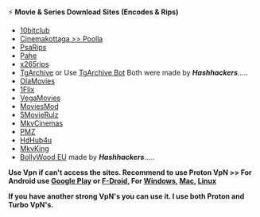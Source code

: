 ⚡️ **Movie & Series Download Sites (Encodes & Rips)**

- [10bitclub](https://10bitclub.xyz)
- [Cinemakottaga >> Poolla](https://poolla.one)
- [PsaRips](https://psa.wf)
- [Pahe](https://pahe.ink)
- [x265rips](http://x265rips.me)
- [TgArchive](http://tgarchive.eu.org) or Use [TgArchive Bot](https://telegram.me/TgarchiveeuorgBot) Both were made by <b><i>Hashhackers</i></b>.....
- [OlaMovies](https://olamovies.hair)
- [1Flix](https://1flix.to/)
- [VegaMovies](https://vegamovies.li/)
- [MoviesMod](https://moviesmod.bot)
- [5MovieRulz](https://www.5movierulz.skin/)
- [MkvCinemas](http://Mkvcinemas.fit/)
- [PMZ](https://privatemoviez.beauty/)
- [HdHub4u](https://hdhublist.com/)
- [MkvKing](https://mkvking.com/)
- [BollyWood EU](https://bollywood.eu.org) made by <b><i>Hashhackers</i></b>.....



<b> Use Vpn if can't access the sites. Recommend to use Proton VpN >> For Android use [Google Play](https://play.google.com/store/apps/details?id=ch.protonvpn.android) or [F-Droid](https://f-droid.org/), For [Windows](https://protonvpn.com/download-windows), [Mac](https://protonvpn.com/download-macos), [Linux](https://protonvpn.com/download-linux)</b>

<b> If you have another strong VpN's you can use it. I use both Proton and Turbo VpN's. </b>
